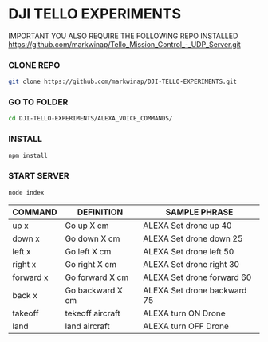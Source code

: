 # DJI TELLO EXPERIMENTS

IMPORTANT YOU ALSO REQUIRE THE FOLLOWING REPO INSTALLED https://github.com/markwinap/Tello_Mission_Control_-_UDP_Server.git

### CLONE REPO
```sh
git clone https://github.com/markwinap/DJI-TELLO-EXPERIMENTS.git
```
### GO TO FOLDER
```sh
cd DJI-TELLO-EXPERIMENTS/ALEXA_VOICE_COMMANDS/
```
### INSTALL
```sh
npm install
```
### START SERVER
```sh
node index
```

| COMMAND | DEFINITION | SAMPLE PHRASE |
| ------ | ------ | ------ |
| up x | Go up X cm | ALEXA Set drone up 40 |
| down x | Go down X cm | ALEXA Set drone down 25 |
| left x | Go left X cm | ALEXA Set drone left 50 |
| right x | Go right X cm | ALEXA Set drone right 30 |
| forward x | Go forward X cm | ALEXA Set drone forward 60 |
| back x | Go backward X cm | ALEXA Set drone backward 75 |
| takeoff | tekeoff aircraft | ALEXA turn ON Drone |
| land | land aircraft | ALEXA turn OFF Drone |